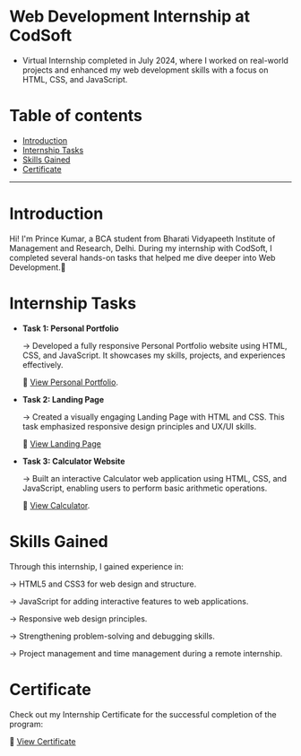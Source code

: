 #  Web Development Internship at CodSoft

- Virtual Internship completed in July 2024, where I worked on real-world projects and enhanced my web development skills with a focus on HTML, CSS, and JavaScript.

# Table of contents

- [Introduction](#introduction)
- [Internship Tasks](#internship-tasks)
- [Skills Gained](#skills-gained)
- [Certificate](#certificate)

---

# Introduction

   Hi! I'm Prince Kumar, a BCA student from Bharati Vidyapeeth Institute of Management and Research, Delhi. During my internship with CodSoft, I completed 
   several hands-on tasks that helped me dive deeper into Web Development.🏅


 # Internship Tasks 
 

- **Task 1: Personal Portfolio**

   -> Developed a fully responsive Personal Portfolio website using HTML, CSS, and JavaScript. It showcases my skills, projects, and experiences 
      effectively.

   🔗 [View Personal Portfolio](https://princekumarsinghmyportfolio.netlify.app).



- **Task 2: Landing Page**
  
  -> Created a visually engaging Landing Page with HTML and CSS. This task emphasized responsive design principles and UX/UI skills.

    🔗 [View Landing Page](https://github.com/user-attachments/assets/0d805cf9-09f0-4581-b650-07b6f27bf2ec)



- **Task 3: Calculator Website**
  
   -> Built an interactive Calculator web application using HTML, CSS, and JavaScript, enabling users to perform basic arithmetic operations.

  🔗 [View Calculator](https://princekumarsinghcalculator.netlify.app).




 # Skills Gained


  Through this internship, I gained experience in:

  -> HTML5 and CSS3 for web design and structure.
  
  -> JavaScript for adding interactive features to web applications.
  
  -> Responsive web design principles.
  
  -> Strengthening problem-solving and debugging skills.
  
  -> Project management and time management during a remote internship.

   


# Certificate


 Check out my Internship Certificate for the successful completion of the program:

  🔗 [View Certificate](https://github.com/user-attachments/assets/2724d74a-01d4-4dd6-bf68-aa54945a7e69)
